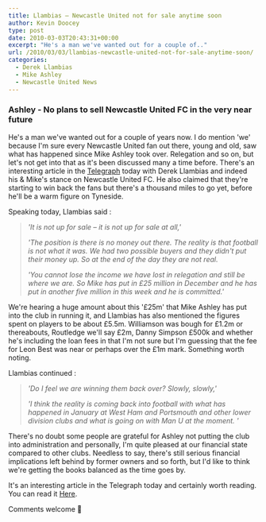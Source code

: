 ```yaml
---
title: Llambias – Newcastle United not for sale anytime soon
author: Kevin Doocey
type: post
date: 2010-03-03T20:43:31+00:00
excerpt: "He's a man we've wanted out for a couple of.."
url: /2010/03/03/llambias-newcastle-united-not-for-sale-anytime-soon/
categories:
  - Derek Llambias
  - Mike Ashley
  - Newcastle United News
---
```


### Ashley - No plans to sell Newcastle United FC in the very near future

He's a man we've wanted out for a couple of years now. I do mention 'we' because I'm sure every Newcastle United fan out there, young and old, saw what has happened since Mike Ashley took over. Relegation and so on, but let's not get into that as it's been discussed many a time before. There's an interesting article in the [Telegraph][1] today with Derek Llambias and indeed his & Mike's stance on Newcastle United FC. He also claimed that they're starting to win back the fans but there's a thousand miles to go yet, before he'll be a warm figure on Tyneside.

Speaking today, Llambias said :

> _'It is not up for sale – it is not up for sale at all,'_
>
> _'The position is there is no money out there. The reality is that football is not what it was. We had two possible buyers and they didn't put their money up. So at the end of the day they are not real._
>
> _'You cannot lose the income we have lost in relegation and still be where we are. So Mike has put in £25 million in December and he has put in another five million in this week and he is committed.'_

We're hearing a huge amount about this '£25m' that Mike Ashley has put into the club in running it, and Llambias has also mentioned the figures spent on players to be about £5.5m. Williamson was bough for £1.2m or thereabouts, Routledge we'll say £2m, Danny Simpson £500k and whether he's including the loan fees in that I'm not sure but I'm guessing that the fee for Leon Best was near or perhaps over the £1m mark. Something worth noting.

Llambias continued :

> _'Do I feel we are winning them back over? Slowly, slowly,'_
>
> _'I think the reality is coming back into football with what has happened in January at West Ham and Portsmouth and other lower division clubs and what is going on with Man U at the moment. '_

There's no doubt some people are grateful for Ashley not putting the club into administration and personally, I'm quite pleased at our financial state compared to other clubs. Needless to say, there's still serious financial implications left behind by former owners and so forth, but I'd like to think we're getting the books balanced as the time goes by.

It's an interesting article in the Telegraph today and certainly worth reading. You can read it [Here][1].

Comments welcome 🙂

[1]: http://www.telegraph.co.uk/sport/football/teams/newcastle-united/7361339/Newcastle-United-not-for-sale-says-managing-director-Derek-Llambias.html?

